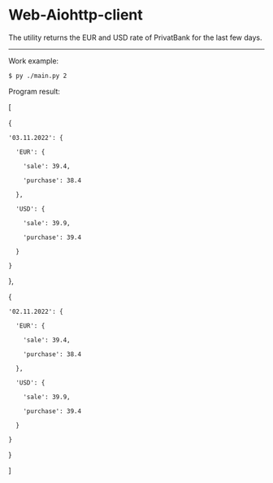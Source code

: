 # Web-Aiohttp-client

The utility returns the EUR and USD rate of PrivatBank for the last few days.

----------------------------------------------------------------------------------------------------------

Work example:

```bash
$ py ./main.py 2
```

Program result:


[

  {

    '03.11.2022': {

      'EUR': {

        'sale': 39.4,

        'purchase': 38.4

      },

      'USD': {

        'sale': 39.9,

        'purchase': 39.4

      }

    }

  },

  {

    '02.11.2022': {

      'EUR': {

        'sale': 39.4,

        'purchase': 38.4

      },

      'USD': {

        'sale': 39.9,

        'purchase': 39.4

      }

    }

  }

]

